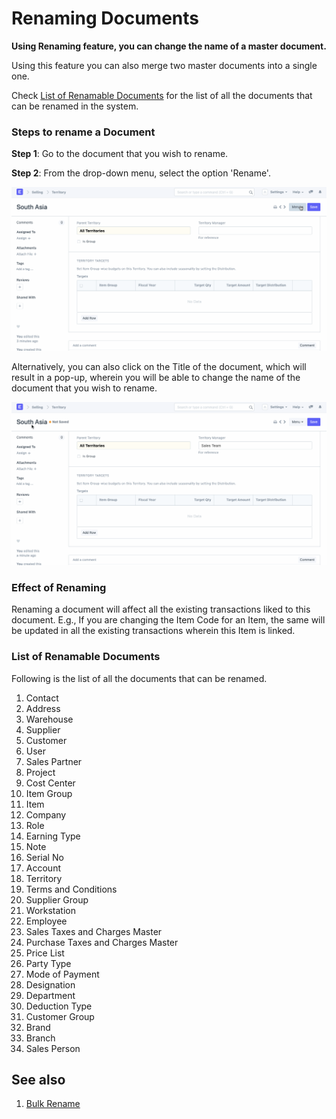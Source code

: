 
# Renaming Documents



**Using Renaming feature, you can change the name of a master document.**


Using this feature you can also merge two master documents into a single one.


Check [List of Renamable Documents](/docs/en/using-erpnext/articles/renaming-documents#list-of-renamable-documents) for the list of all the documents that can be renamed in the system.


### Steps to rename a Document


**Step 1**: Go to the document that you wish to rename.


**Step 2**: From the drop-down menu, select the option 'Rename'.


![Document Renaming](/files/using-rename-documents-1.gif)


Alternatively, you can also click on the Title of the document, which will result in a pop-up, wherein you will be able to change the name of the document that you wish to rename.


![Document Renaming](/files/using-rename-documents-2.gif)


### Effect of Renaming


Renaming a document will affect all the existing transactions liked to this document. E.g., If you are changing the Item Code for an Item, the same will be updated in all the existing transactions wherein this Item is linked.


### List of Renamable Documents


Following is the list of all the documents that can be renamed.


1. Contact
2. Address
3. Warehouse
4. Supplier
5. Customer
6. User
7. Sales Partner
8. Project
9. Cost Center
10. Item Group
11. Item
12. Company
13. Role
14. Earning Type
15. Note
16. Serial No
17. Account
18. Territory
19. Terms and Conditions
20. Supplier Group
21. Workstation
22. Employee
23. Sales Taxes and Charges Master
24. Purchase Taxes and Charges Master
25. Price List
26. Party Type
27. Mode of Payment
28. Designation
29. Department
30. Deduction Type
31. Customer Group
32. Brand
33. Branch
34. Sales Person


## See also


1. [Bulk Rename](/docs/en/using-erpnext/articles/bulk-rename)






